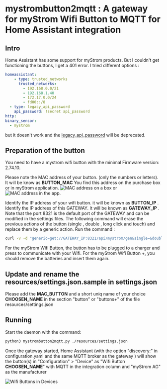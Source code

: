 # mystrombutton2mqtt : A gateway for myStrom Wifi Button to MQTT for Home Assistant integration

## Intro

Home Assistant has some support for myStrom products. But I couldn't get functioning the buttons, I get a 401 error. I tried different options :
``` yaml
homeassistant:
    - type: trusted_networks
      trusted_networks:
        - 192.168.0.0/21
        - 192.168.1.40
        - 172.17.0.0/24
        - fd00::/8
  - type: legacy_api_password
    api_password: !secret api_password
http:
binary_sensor:
  - mystrom
```
but it doesn't work and the [legacy_api_password](https://www.home-assistant.io/docs/authentication/providers/#legacy-api-password) will be deprecated.

## Preparation of the button

You need to have a mystrom wifi button with the minimal Firmware version: 2.74.10.

Please note the MAC address of your button. (only the numbers or letters). It will be know as __BUTTON_MAC__
You find this address on the purchase box or in myStrom application.
![MAC address on a box](https://raw.githubusercontent.com/djax666/mystrombutton2mqtt/master/static/macaddress_box.jpg) or 
![MAC address in the app.](https://raw.githubusercontent.com/djax666/mystrombutton2mqtt/master/static/macaddress_android.jpg)

Identify the IP address of your wifi button. it will be known as __BUTTON_IP__ .
Identify the IP address of this GATEWAY. It will be known as __GATEWAY_IP__ .
Note that the port 8321 is the default port of the GATEWAY and can be modified in the settings files.
The following command will erase the previous actions of the button (single , double , long click and touch) and replace them by a generic action.
Run the command :
``` bash
curl -v -d "generic=get://GATEWAY_IP:8321/api/mystrom/gen&single=&double=&long=&touch=" http://BUTTON_IP/api/v1/device/BUTTON_MAC
```

For the myStrom Wifi Button, the button has to be plugged to a charger and press to communicate with your Wifi.
For the myStrom Wifi Button +, you should remove the batteries and insert them again.

## Update and rename the resources/settings.json.sample in settings.json

Please add the __MAC_BUTTON__ and a short uniq name of your choice __CHOOSEN_NAME__ in the section "button" or "buttons+" of the file resources/settings.json

## Running

Start the daemon with the command:
``` bash
python3 mystrombutton2mqtt.py ./resources/settings.json
```
Once the gateway started, Home Assistant (with the option "discovery:" in configuration.yaml and the same MQTT broker as the gateway ) will show the button(s) in "Configuration" > "Device" as "Wifi Button __CHOOSEN_NAME__" with MQTT in the integration column and "myStrom AG" as the manufacturer

![Wifi Buttons in Devices](https://raw.githubusercontent.com/djax666/mystrombutton2mqtt/master/static/devices.png)
